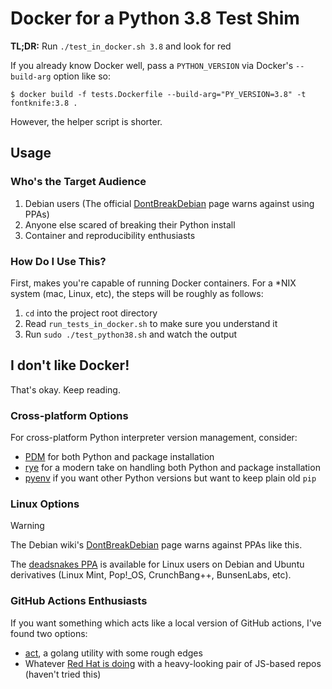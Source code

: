 # Docker for a Python 3.8 Test Shim

**TL;DR:** Run `./test_in_docker.sh 3.8` and look for red

If you already know Docker well, pass a `PYTHON_VERSION` via Docker's
`--build-arg` option like so:

```console
$ docker build -f tests.Dockerfile --build-arg="PY_VERSION=3.8" -t fontknife:3.8 .
```

However, the helper script is shorter.

## Usage

### Who's the Target Audience

[DontBreakDebian]: https://wiki.debian.org/DontBreakDebian

1. Debian users (The official [DontBreakDebian][] page warns against using PPAs)
2. Anyone else scared of breaking their Python install
3. Container and reproducibility enthusiasts

### How Do I Use This?

First, makes you're capable of running Docker containers. For a *NIX system (mac, Linux, etc),
the steps will be roughly as follows:

1. `cd` into the project root directory
2. Read `run_tests_in_docker.sh` to make sure you understand it
3. Run `sudo ./test_python38.sh` and watch the output

## I don't like Docker!

That's okay. Keep reading.

### Cross-platform Options

[PDM]: https://pdm.fming.dev/latest/
[pyenv]: https://github.com/pyenv/pyenv
[rye]: https://github.com/pyenv/pyenv

For cross-platform Python interpreter version management, consider:

* [PDM][] for both Python and package installation
* [rye][] for a modern take on handling both Python and package installation
* [pyenv][] if you want other Python versions but want to keep plain old `pip`

### Linux Options

[deadsnakes PPA]: https://github.com/deadsnakes

> [!WARNING]
> The Debian wiki's [DontBreakDebian][] page warns against PPAs like this.

The [deadsnakes PPA][] is available for Linux users on Debian and Ubuntu
derivatives (Linux Mint, Pop!_OS, CrunchBang++, BunsenLabs, etc).

### GitHub Actions Enthusiasts

[act]: https://github.com/nektos/act
[Red Hat is doing]: https://www.redhat.com/en/blog/testing-github-actions-locally

If you want something which acts like a local version of GitHub actions,
I've found two options:

* [act][], a golang utility with some rough edges
* Whatever [Red Hat is doing][] with a heavy-looking pair of JS-based repos
  (haven't tried this)